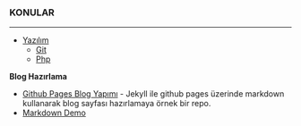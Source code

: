 ### KONULAR
---
+ [Yazılım](https://github.com/cllsrm/notes/blob/main/mds/yaz%C4%B1l%C4%B1m.md)
  + [Git](https://github.com/cllsrm/notes/blob/main/mds/git.md)
  + [Php](https://github.com/cllsrm/notes/blob/main/mds/php.md)

__Blog Hazırlama__
+ [Github Pages Blog Yapımı](https://e-bergi.com/y/gh-blog/) - Jekyll ile github pages üzerinde markdown kullanarak blog sayfası hazırlamaya örnek bir repo.
+ [Markdown Demo](https://markdown-it.github.io/)
